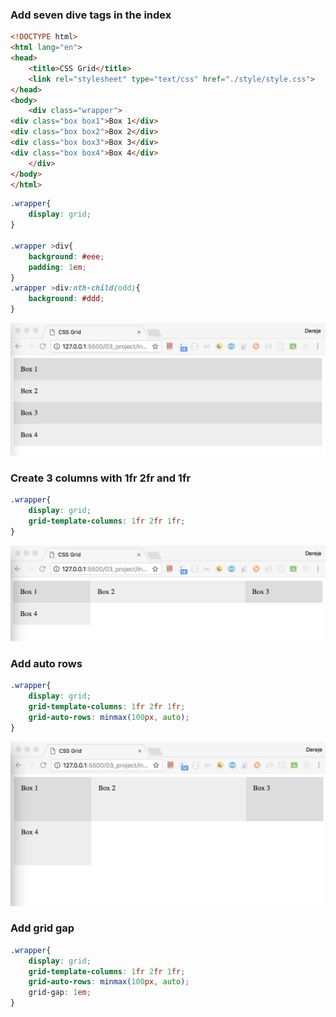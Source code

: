 ### Add seven dive tags in the index
```html
<!DOCTYPE html>
<html lang="en">
<head>
    <title>CSS Grid</title>
    <link rel="stylesheet" type="text/css" href="./style/style.css">
</head>
<body>
    <div class="wrapper">
<div class="box box1">Box 1</div>
<div class="box box2">Box 2</div>
<div class="box box3">Box 3</div>
<div class="box box4">Box 4</div>
    </div>
</body>
</html>
```
```css
.wrapper{
    display: grid;
}

.wrapper >div{
    background: #eee;
    padding: 1em;
}
.wrapper >div:nth-child(odd){
    background: #ddd;
}
```
![css_grid](./DOC/css_grid_project3_1.png)
### Create 3 columns with 1fr 2fr and 1fr
```css
.wrapper{
    display: grid;
    grid-template-columns: 1fr 2fr 1fr;
}
```
![css_grid](./DOC/css_grid_project3_2.png)
### Add auto rows
```css
.wrapper{
    display: grid;
    grid-template-columns: 1fr 2fr 1fr;
    grid-auto-rows: minmax(100px, auto);
}
```
![css_grid](./DOC/css_grid_project3_3.png)
### Add grid gap
```css
.wrapper{
    display: grid;
    grid-template-columns: 1fr 2fr 1fr;
    grid-auto-rows: minmax(100px, auto);
    grid-gap: 1em;
}
```


